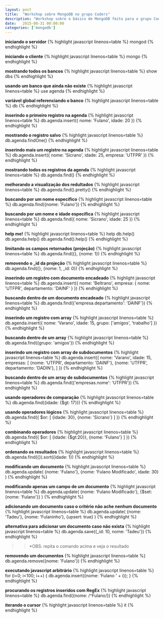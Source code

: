 ```yaml
---
layout: post
title:  "Workshop sobre MongoDB no grupo Coders"
description: "Workshop sobre o básico de MongoDB feito para o grupo Coders da UTFPR"
date:   2015-08-31 00:00:00
categories: ['mongodb']
---
```



**iniciando o servidor**
{% highlight javascript linenos=table %}
mongod
{% endhighlight %}


**iniciando o cliente**
{% highlight javascript linenos=table %}
mongo
{% endhighlight %}

**mostrando todos os bancos**
{% highlight javascript linenos=table %}
show dbs
{% endhighlight %}

**usando um banco que ainda não existe**
{% highlight javascript linenos=table %}
use agenda
{% endhighlight %}

**variável global referenciando o banco**
{% highlight javascript linenos=table %}
db
{% endhighlight %}






**inserindo o primeiro registro na agenda**
{% highlight javascript linenos=table %}
db.agenda.insert({
	nome: 'Fulano',
	idade: 20
})
{% endhighlight %}

**mostrando o registro salvo**
{% highlight javascript linenos=table %}
db.agenda.findOne()
{% endhighlight %}

**inserindo mais um registro na agenda**
{% highlight javascript linenos=table %}
db.agenda.insert({
	nome: 'Sicrano',
	idade: 25,
	empresa: 'UTFPR'
})
{% endhighlight %}







**mostrando todos os registros da agenda**
{% highlight javascript linenos=table %}
db.agenda.find()
{% endhighlight %}

**melhorando a visualização dos redultados**
{% highlight javascript linenos=table %}
db.agenda.find().pretty()
{% endhighlight %}

**buscando por um nome específico**
{% highlight javascript linenos=table %}
db.agenda.find({nome: 'Fulano'})
{% endhighlight %}

**buscando por um nome e idade específica**
{% highlight javascript linenos=table %}
db.agenda.find({
	nome: 'Sicrano',
	idade: 25
})
{% endhighlight %}






**help me!**
{% highlight javascript linenos=table %}
help
db.help()
db.agenda.help()
db.agenda.find().help()
{% endhighlight %}






**limitando os campos retornados (projeção)**
{% highlight javascript linenos=table %}
db.agenda.find({}, {nome: 1})
{% endhighlight %}

**removendo o _id da projeção**
{% highlight javascript linenos=table %}
db.agenda.find({}, {nome: 1, _id: 0})
{% endhighlight %}








**inserindo um registro com documento encadeado**
{% highlight javascript linenos=table %}
db.agenda.insert({
	nome: 'Beltrano',
	empresa: {
		nome: 'UTFPR',
		departamento: 'DAINF'
	}
})
{% endhighlight %}

**buscando dentro de um documento encadeado**
{% highlight javascript linenos=table %}
db.agenda.find({'empresa.departamento': 'DAINF'})
{% endhighlight %}

**inserindo um registro com array**
{% highlight javascript linenos=table %}
db.agenda.insert({
	nome: 'Varano',
	idade: 15,
	grupo: ['amigos', 'trabalho']
})
{% endhighlight %}

**buscando dentro de um array**
{% highlight javascript linenos=table %}
db.agenda.find({grupo: 'amigos'})
{% endhighlight %}

**inserindo um registro com array de subdocumentos**
{% highlight javascript linenos=table %}
db.agenda.insert({
	nome: 'Varano',
	idade: 15,
	empresas: [
		{nome: 'UTFPR', departamento: 'DAINF'},
		{nome: 'UTFPR', departamento: 'DADIN'},
	]
})
{% endhighlight %}

**buscando dentro de um array de subdocumentos**
{% highlight javascript linenos=table %}
db.agenda.find({'empresas.nome': 'UTFPR'})
{% endhighlight %}








**usando operadores de comparação**
{% highlight javascript linenos=table %}
db.agenda.find({idade: {$gt: 17}})
{% endhighlight %}

**usando operadores lógicos**
{% highlight javascript linenos=table %}
db.agenda.find({
	$or: [
		{idade: 30},
		{nome: 'Sicrano'}
	]
})
{% endhighlight %}

**combinando operadores**
{% highlight javascript linenos=table %}
db.agenda.find({
	$or: [
		{idade: {$gt:20}},
		{nome: 'Fulano'}
	]
})
{% endhighlight %}





**ordenando os resultados**
{% highlight javascript linenos=table %}
db.agenda.find({}).sort({idade: 1})
{% endhighlight %}






**modificando um documento**
{% highlight javascript linenos=table %}
db.agenda.update(
	{nome: 'Fulano'}, 
	{nome: 'Fulano Modificado', idade: 30}
)
{% endhighlight %}

**modificando apenas um campo de um documento**
{% highlight javascript linenos=table %}
db.agenda.update(
	{nome: 'Fulano Modificado'}, 
	{$set: {nome: 'Fulano'}}
)
{% endhighlight %}

**adicionando um documento caso o critério não ache nenhum documento**
{% highlight javascript linenos=table %}
db.agenda.update(
	{nome: 'Tadeu'}, 
	{nome: 'Fulaninho'}, 
	{upsert: true}
)
{% endhighlight %}

**alternativa para adicionar um documento caso não exista**
{% highlight javascript linenos=table %}
db.agenda.save({_id: 10, nome: 'Tadeu'})
{% endhighlight %}

>>*OBS: repita o comando acima e veja o resultado




**removendo um documentos**
{% highlight javascript linenos=table %}
db.agenda.remove({nome: 'Fulano'})
{% endhighlight %}






**executando javascript arbitrário**
{% highlight javascript linenos=table %}
for (i=0; i<100; i++) {
	db.agenda.insert({nome: 'Fulano ' + i});
}
{% endhighlight %}

**procurando os registros inseridos com RegEx**
{% highlight javascript linenos=table %}
db.agenda.find({nome: /^Fulano/})
{% endhighlight %}

**iterando o cursor**
{% highlight javascript linenos=table %}
it
{% endhighlight %}